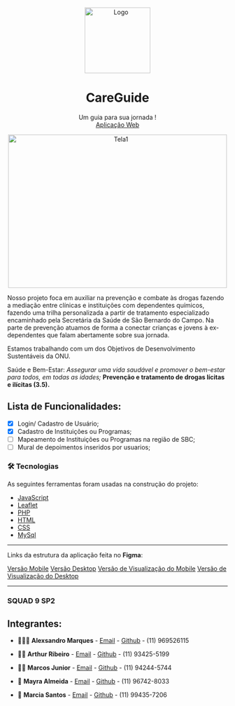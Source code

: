 <!-- PROJECT LOGO -->
<br/>
<p align="center">
    <img src="https://i.ibb.co/NCbPhck/register.png" alt="Logo" width="150" height="150">

  <h1 align="center">CareGuide</h1>

  <p align="center">
    Um guia para sua jornada !
    <br />
    <a href="http://careguide.epizy.com/">Aplicação Web</a>
  </p>
</p>
 
<p align="center"><img src="https://i.ibb.co/8DHBzqm/Tela1.jpg" alt="Tela1" width="500" height="350">
 
Nosso projeto foca em auxiliar na prevenção e combate às drogas fazendo a mediação entre clínicas e instituições com dependentes químicos, fazendo uma trilha personalizada a partir de tratamento especializado encaminhado pela Secretária da Saúde de São Bernardo do Campo. Na parte de prevenção atuamos de forma a conectar crianças e jovens à ex-dependentes que falam abertamente sobre sua jornada.</p> </center>

Estamos trabalhando com um dos Objetivos de Desenvolvimento Sustentáveis da ONU.

Saúde e Bem-Estar: *Assegurar uma vida saudável e promover o bem-estar para todos, em todas as idades;*
**Prevenção e tratamento de drogas lícitas e ilícitas (3.5).**

## Lista de Funcionalidades:

- [X] Login/ Cadastro de Usuário;
- [x] Cadastro de Instituições ou Programas;
- [ ] Mapeamento de Instituições ou Programas na região de SBC;
- [ ] Mural de depoimentos inseridos por usuarios;

### 🛠 Tecnologias

As seguintes ferramentas foram usadas na construção do projeto:

- [JavaScript](https://developer.mozilla.org/en-US/docs/Web/JavaScript)
- [Leaflet](https://leafletjs.com/)
- [PHP](https://www.php.net/)
- [HTML](https://developer.mozilla.org/en-US/docs/Web/HTML)
- [CSS](https://developer.mozilla.org/en-US/docs/Web/CSS)
- [MySql](https://www.mysql.com/)
---

Links da estrutura da aplicação feita no **Figma**:

[Versão Mobile](https://www.figma.com/file/CO1nDqEm5Mjz5NbJw7GAnG/CareGuide-Mobile?node-id=6%3A68)
[Versão Desktop](https://www.figma.com/file/7LUOpPzB5mfTXoxwiBbWZX/CaraGuide-Desktop?node-id=2%3A20)
[Versão de Visualização do Mobile](https://www.figma.com/proto/CO1nDqEm5Mjz5NbJw7GAnG/CareGuide-Mobile?node-id=6%3A68&viewport=867%2C-688%2C0.8031579852104187&scaling=scale-down)
[Versão de Visualização do Desktop](https://www.figma.com/proto/7LUOpPzB5mfTXoxwiBbWZX/CaraGuide-Desktop?node-id=2%3A20&viewport=553%2C-1128%2C0.8349320292472839&scaling=scale-down)

***
### SQUAD 9 SP2

## Integrantes:

* 👨🏽‍🦱 **Alexsandro Marques** - [Email](lexordnas@outlook.com) - [Github](https://github.com/LexOrdnas) - (11) 969526115

* 🧑🏻 **Arthur Ribeiro** - [Email](artur.almeida.ribeiro@outlook.com) - [Github](https://github.com) - (11) 93425-5199

* 👨🏻 **Marcos Junior** - [Email](marcossilva8428@gmail.com) - [Github](https://github.com/marcossilva8428) - (11) 94244-5744

* 👩 **Mayra Almeida** - [Email](mayraalmeida1998@gmail.com) - [Github](https://github.com) - (11) 96742-8033

* 👩 **Marcia Santos** - [Email](marciacssantos95@gmail.com) - [Github](https://github.com) - (11) 99435-7206
